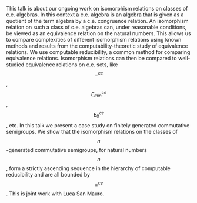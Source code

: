 




This talk is about our ongoing work on isomorphism relations on classes of c.e. algebras. In this context a c.e. algebra is an algebra that is given as a quotient of the term algebra by a c.e. congruence relation. An isomorphism relation on such a class of c.e. algebras can, under reasonable conditions, be viewed as an equivalence relation on the natural numbers. This allows us to compare complexities of different isomorphism relations using known methods and results from the computability-theoretic study of equivalence relations. We use computable reducibility, a common method for comparing equivalence relations. Isomorphism relations can then be compared to well-studied equivalence relations on c.e. sets, like  $$=^{ce}$$, $$E^{ce}_{min}$$, $$E^{ce}_0$$, etc. In this talk we present a case study on finitely generated commutative semigroups. We show that the isomorphism relations on the classes of $$n$$-generated commutative semigroups, for natural numbers $$n$$, form a strictly ascending sequence in the hierarchy of computable reducibility and are all bounded by $$=^{ce}$$. This is joint work with Luca San Mauro.
















